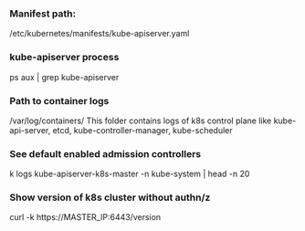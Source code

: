 ### Manifest path:
/etc/kubernetes/manifests/kube-apiserver.yaml

### kube-apiserver process
ps aux | grep kube-apiserver

### Path to container logs
/var/log/containers/
This folder contains logs of k8s control plane like kube-api-server, etcd, kube-controller-manager, kube-scheduler

### See default enabled admission controllers
k logs  kube-apiserver-k8s-master -n kube-system | head -n 20

### Show version of k8s cluster without authn/z
curl -k https://MASTER_IP:6443/version